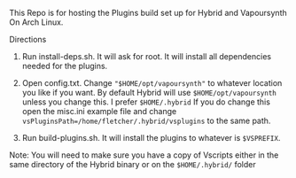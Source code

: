 This Repo is for hosting the Plugins build set up for Hybrid and Vapoursynth On Arch Linux.

Directions

1. Run install-deps.sh. It will ask for root. It will install all dependencies needed for the plugins.
    
2. Open config.txt. Change `"$HOME/opt/vapoursynth"` to whatever location you like if you want. 
   By default Hybrid will use `$HOME/opt/vapoursynth` unless you change this. I prefer `$HOME/.hybrid`
   If you do change this open the misc.ini example file and change `vsPluginsPath=/home/fletcher/.hybrid/vsplugins` to the same path. 
   
    
3. Run build-plugins.sh. It will install the plugins to whatever is `$VSPREFIX`.

Note: You will need to make sure you have a copy of Vscripts either in the same directory of the Hybrid binary or on the `$HOME/.hybrid/` folder

